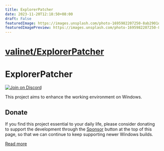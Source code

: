 ```yaml
---
title: ExplorerPatcher
date: 2023-11-20T12:18:50+08:00
draft: False
featuredImage: https://images.unsplash.com/photo-1695982207250-8ab2901d575d?ixid=M3w0NjAwMjJ8MHwxfHJhbmRvbXx8fHx8fHx8fDE3MDA0NTM3Njh8&ixlib=rb-4.0.3
featuredImagePreview: https://images.unsplash.com/photo-1695982207250-8ab2901d575d?ixid=M3w0NjAwMjJ8MHwxfHJhbmRvbXx8fHx8fHx8fDE3MDA0NTM3Njh8&ixlib=rb-4.0.3
---
```


# [valinet/ExplorerPatcher](https://github.com/valinet/ExplorerPatcher)

# ExplorerPatcher

[![Join on Discord](https://discordapp.com/api/guilds/1155912047897350204/widget.png?style=shield)](https://discord.gg/gsPcfqHTD2)

This project aims to enhance the working environment on Windows.

## Donate

If you find this project essential to your daily life, please consider donating to support the development through the
[Sponsor](#sponsor-button) button at the top of this page, so that we can continue to keep supporting newer Windows
builds.

[Read more](https://github.com/valinet/ExplorerPatcher/wiki)
